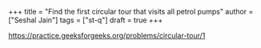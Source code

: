 +++
title = "Find the first circular tour that visits all petrol pumps"
author = ["Seshal Jain"]
tags = ["st-q"]
draft = true
+++

<https://practice.geeksforgeeks.org/problems/circular-tour/1>
